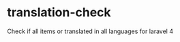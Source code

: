 translation-check
=================

Check if all items or translated in all languages for laravel 4
